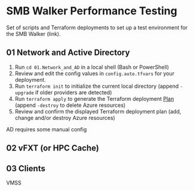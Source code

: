 # SMB Walker Performance Testing

Set of scripts and Terraform deployments to set up a test environment for the SMB Walker (link).

## 01 Network and Active Directory

1. Run `cd 01.Network_and_AD` in a local shell (Bash or PowerShell)
1. Review and edit the config values in `config.auto.tfvars` for your deployment.
1. Run `terraform init` to initialize the current local directory (append `-upgrade` if older providers are detected)
1. Run `terraform apply` to generate the Terraform deployment [Plan](https://www.terraform.io/docs/cli/run/index.html#planning) (append `-destroy` to delete Azure resources)
1. Review and confirm the displayed Terraform deployment plan (add, change and/or destroy Azure resources)

AD requires some manual config

## 02 vFXT (or HPC Cache)



## 03 Clients

VMSS